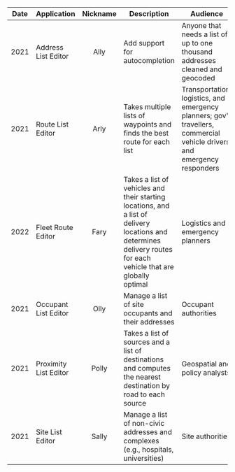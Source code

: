 |Date|Application|Nickname|Description|Audience|
|----|----|:----:|----|----|
|2021|Address List Editor|Ally|Add support for autocompletion|Anyone that needs a list of up to one thousand addresses cleaned and geocoded
|2021|Route List Editor|Arly|Takes multiple lists of waypoints and finds the best route for each list|Transportation, logistics, and emergency planners; gov't travellers, commercial vehicle drivers, and emergency responders
|2022|Fleet Route Editor|Fary|Takes a list of vehicles and their starting locations, and a list of delivery locations and determines delivery routes for each vehicle that are globally optimal|Logistics and emergency planners
|2021|Occupant List Editor|Olly|Manage a list of site occupants and their addresses|Occupant authorities
|2021|Proximity List Editor|Polly|Takes a list of sources and a list of destinations and computes the nearest destination by road to each source|Geospatial and policy analysts
|2021|Site List Editor|Sally|Manage a list of non-civic addresses and complexes (e.g., hospitals, universities)|Site authorities
